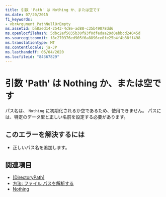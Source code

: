```yaml
---
title: 引数 'Path' は Nothing か、または空です
ms.date: 07/20/2015
f1_keywords:
- vbrArgument_PathNullOrEmpty
ms.assetid: ba8aed14-2543-4c8e-ad88-c35b49078dd6
ms.openlocfilehash: 5dbc2ef5035b30f93f0dfedaa29d0ebbcd24045d
ms.sourcegitcommit: f8c270376ed905f6a8896ce0fe25b4f4b38ff498
ms.translationtype: MT
ms.contentlocale: ja-JP
ms.lasthandoff: 06/04/2020
ms.locfileid: "84367829"
---
```

# <a name="argument-path-is-nothing-or-empty"></a>引数 'Path' は Nothing か、または空です
パス名は、 `Nothing` に初期化されるか空であるため、使用できません。 パスには、特定のデータ型と正しい名前を設定する必要があります。  
  
## <a name="to-correct-this-error"></a>このエラーを解決するには  
  
- 正しいパス名を追加します。  
  
## <a name="see-also"></a>関連項目

- [[DirectoryPath]](xref:Microsoft.VisualBasic.ApplicationServices.AssemblyInfo.DirectoryPath)
- [方法: ファイル パスを解析する](../developing-apps/programming/drives-directories-files/how-to-parse-file-paths.md)
- [Nothing](../language-reference/nothing.md)
